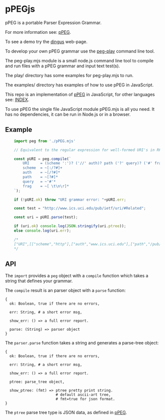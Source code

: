 # pPEGjs

pPEG is a portable Parser Expression Grammar.

For more information see: [pPEG].

To see a demo try the [dingus] web-page.

To develop your own pPEG grammar use the [peg-play] command line tool.

The peg-play.mjs module is a small node.js command line tool to
compile and run files with a pPEG grammar and input text test(s).

The play/ directory has some examples for peg-play.mjs to run.

The examples/ directory has examples of how to use pPEG in JavaScript.

This repo is an implementation of [pPEG] in JavaScript, for other languages see: [INDEX].

To use pPEG the single file JavaScript module pPEG.mjs is all you need.
It has no dependencies, it can be run in Node.js or in a browser.

##  Example

``` js
    import peg from './pPEG.mjs'

    // Equivalent to the regular expression for well-formed URI's in RFC 3986.

    const pURI = peg.compile(`
        URI     = (scheme ':')? ('//' auth)? path ('?' query)? ('#' frag)?
        scheme  = ~[:/?#]+
        auth    = ~[/?#]*
        path    = ~[?#]*
        query   = ~'#'*
        frag    = ~[ \t\n\r]*
    `);

    if (!pURI.ok) throw "URI grammar error: "+pURI.err;

    const test = "http://www.ics.uci.edu/pub/ietf/uri/#Related";

    const uri = pURI.parse(test);

    if (uri.ok) console.log(JSON.stringify(uri.ptree));
    else console.log(uri.err);

    /*
    ["URI",[["scheme","http"],["auth","www.ics.uci.edu"],["path","/pub/ietf/uri/"],["frag","Related"]]]
    */
```

##  API

The `import` provides a `peg` object with a `compile` function which takes a string that defines your grammar.

The `compile` result is an parser object with a `parse` function:

    {
      ok: Boolean, true if there are no errors,

      err: String, # a short error msg,

      show_err: () => a full error report.

      parse: (String) => parser object
    }

The `parser.parse` function takes a string and generates a parse-tree object:

    {
      ok: Boolean, true if there are no errors,

      err: String, # a short error msg,

      show_err: () => a full error report.

      ptree: parse_tree object,

      show_ptree: (fmt) => ptree pretty print string.
                           # default ascii-art tree, 
                           # fmt=true for json format.
    }

The `ptree` parse tree type is JSON data, as defined in [pPEG].



[pPEG]: https://github.com/pcanz/pPEG
[dingus]: https://pcanz.github.io/pPEGjs/dingus.html
[peg-play]: https://github.com/pcanz/pPEGjs/blob/master/play/about-peg-play.md
[INDEX]: https://github.com/pcanz/pPEG/blob/master/INDEX.md